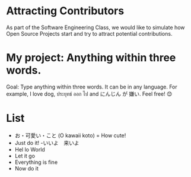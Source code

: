 # Attracting Contributors

As part of the Software Engineering Class, we would like to simulate how Open Source Projects start and try to attract potential contributions.

# My project: Anything within three words.

Goal: Type anything within three words. It can be in any language. For example, I love dog, ประยุทธ์ ออก ไป and にんじん が 嫌い.
Feel free! :blush:

# List
- お・可愛い・こと (O kawaii koto) = How cute!
- Just do it!
-いいよ　来いよ
- Hel lo World
- Let it go
- Everything is fine
- Now do it
